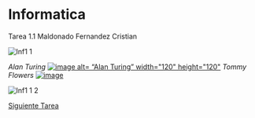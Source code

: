 # Informatica
Tarea 1.1 Maldonado Fernandez Cristian

![Inf1 1](https://github.com/jzavalar/Informatica/assets/142453680/9ad6fca3-40fc-4057-bc99-f0b9ef39e051)


*Alan Turing*
[![image](https://github.com/jzavalar/Informatica/assets/142453680/892f6ad7-93c7-490c-a353-ea50909614fb) alt= “Alan Turing” width="120" height="120"](url)
*Tommy Flowers*
[![image](https://github.com/jzavalar/Informatica/assets/142453680/d4a24d42-7623-46aa-8547-e3b73b96d506)](url)

![Inf1 1 2](https://github.com/jzavalar/Informatica/assets/142453680/8f6ee540-bdf8-491d-8f97-fe9a92d7d0d0)

[Siguiente Tarea](Tarea1,2.md)
